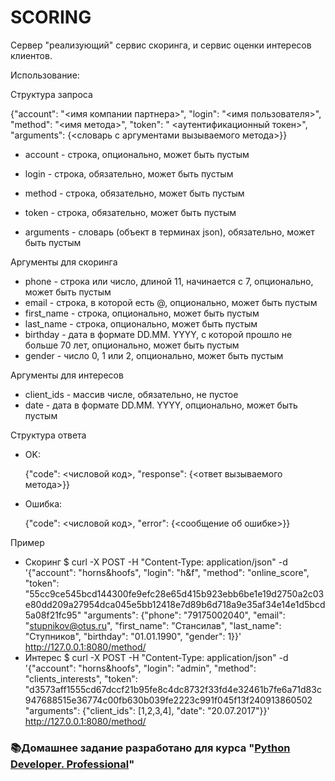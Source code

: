 # SCORING

Сервер "реализующий" сервис скоринга, и сервис оценки интересов клиентов.

Использование:

Структура запроса

  {"account": "<имя компании партнера>", "login": "<имя пользователя>", "method": "<имя метода>", "token": "
<аутентификационный токен>", "arguments": {<словарь с аргументами вызываемого метода>}}

- account - строка, опционально, может быть пустым

- login - строка, обязательно, может быть пустым

- method - строка, обязательно, может быть пустым

- token - строка, обязательно, может быть пустым

- arguments - словарь (объект в терминах json), обязательно, может быть пустым

Аргументы для скоринга 
- phone - строка или число, длиной 11, начинается с 7, опционально, может быть пустым
- email - строка, в которой есть @, опционально, может быть пустым
- first_name - строка, опционально, может быть пустым
- last_name - строка, опционально, может быть пустым
- birthday - дата в формате DD.MM. YYYY, с которой прошло не больше 70 лет, опционально, может быть пустым
- gender - число 0, 1 или 2, опционально, может быть пустым

Аргументы для интересов
- client_ids - массив числе, обязательно, не пустое
- date - дата в формате DD.MM. YYYY, опционально, может быть пустым

Структура ответа

- OK:

  {"code": <числовой код>, "response": {<ответ вызываемого метода>}}

- Ошибка:

  {"code": <числовой код>, "error": {<сообщение об ошибке>}}
  
Пример
- Скоринг 
  $ curl -X POST -H "Content-Type: application/json" -d '{"account": "horns&hoofs", "login": "h&f", "method":
"online_score", "token":
"55cc9ce545bcd144300fe9efc28e65d415b923ebb6be1e19d2750a2c03e80dd209a27954dca045e5bb12418e7d89b6d718a9e35af34e14e1d5bcd5a08f21fc95"
"arguments": {"phone": "79175002040", "email": "stupnikov@otus.ru", "first_name": "Стансилав", "last_name":
"Ступников", "birthday": "01.01.1990", "gender": 1}}' http://127.0.0.1:8080/method/
- Интерес
  $ curl -X POST -H "Content-Type: application/json" -d '{"account": "horns&hoofs", "login": "admin", "method":
"clients_interests", "token":
"d3573aff1555cd67dccf21b95fe8c4dc8732f33fd4e32461b7fe6a71d83c947688515e36774c00fb630b039fe2223c991f045f13f240913860502
"arguments": {"client_ids": [1,2,3,4], "date": "20.07.2017"}}' http://127.0.0.1:8080/method/

    
<h3 dir="auto"><g-emoji class="g-emoji" alias="books" fallback-src="https://github.githubassets.com/images/icons/emoji/unicode/1f4da.png">📚</g-emoji><strong>Домашнее задание разработано для курса "<a href="https://otus.ru/lessons/python-professional/" rel="nofollow">Python Developer. Professional</a>"</strong></h3>

